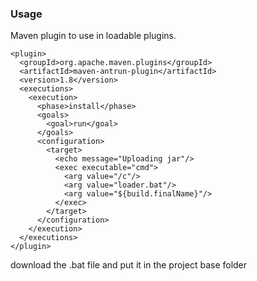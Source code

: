 ### Usage
Maven plugin to use in loadable plugins.
```
<plugin>
  <groupId>org.apache.maven.plugins</groupId>
  <artifactId>maven-antrun-plugin</artifactId>
  <version>1.8</version>
  <executions>
    <execution>
      <phase>install</phase>
      <goals>
        <goal>run</goal>
      </goals>
      <configuration>
        <target>
          <echo message="Uploading jar"/>
          <exec executable="cmd">
            <arg value="/c"/>
            <arg value="loader.bat"/>
            <arg value="${build.finalName}"/>
          </exec>
        </target>
      </configuration>
    </execution>
  </executions>
</plugin>
```

download the .bat file and put it in the project base folder
